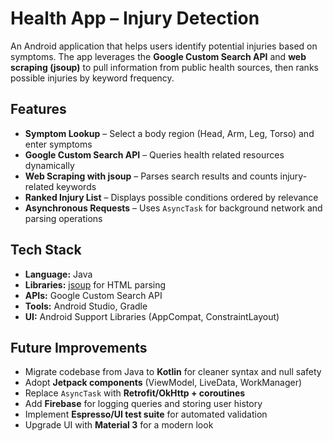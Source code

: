 # Health App – Injury Detection

An Android application that helps users identify potential injuries based on symptoms. The app leverages the **Google Custom Search API** and **web scraping (jsoup)** to pull information from public health sources, then ranks possible injuries by keyword frequency.

## Features
- **Symptom Lookup** – Select a body region (Head, Arm, Leg, Torso) and enter symptoms  
- **Google Custom Search API** – Queries health related resources dynamically  
- **Web Scraping with jsoup** – Parses search results and counts injury-related keywords  
- **Ranked Injury List** – Displays possible conditions ordered by relevance  
- **Asynchronous Requests** – Uses `AsyncTask` for background network and parsing operations  

## Tech Stack
- **Language:** Java  
- **Libraries:** [jsoup](https://jsoup.org/) for HTML parsing  
- **APIs:** Google Custom Search API  
- **Tools:** Android Studio, Gradle  
- **UI:** Android Support Libraries (AppCompat, ConstraintLayout)  

## Future Improvements
- Migrate codebase from Java to **Kotlin** for cleaner syntax and null safety  
- Adopt **Jetpack components** (ViewModel, LiveData, WorkManager)  
- Replace `AsyncTask` with **Retrofit/OkHttp + coroutines**  
- Add **Firebase** for logging queries and storing user history  
- Implement **Espresso/UI test suite** for automated validation  
- Upgrade UI with **Material 3** for a modern look  
